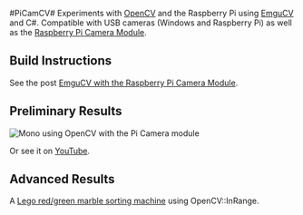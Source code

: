 
#PiCamCV#
Experiments with [OpenCV](http://www.opencv.org) and the Raspberry Pi using [EmguCV](http://www.emgu.com/) and C#. 
Compatible with USB cameras (Windows and Raspberry Pi) as well as the [Raspberry Pi Camera Module](http://www.raspberrypi.org/products/camera-module/).

## Build Instructions ##
See the post [EmguCV with the Raspberry Pi Camera Module](http://blog.turbine51.net/2014/08/30/emgucv-with-the-raspberry-pi-camera-module/).

## Preliminary Results ##
![Mono using OpenCV with the Pi Camera module](https://raw.githubusercontent.com/neutmute/PiCamCV/master/docs/picamcv.png)

Or see it on [YouTube](https://www.youtube.com/watch?v=L0edGgYIjlc).

## Advanced Results ##
A [Lego red/green marble sorting machine](http://youtu.be/MWK55A0RH0U) using OpenCV::InRange.
